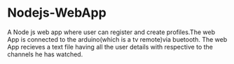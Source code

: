 # Nodejs-WebApp
A Node js web app where user can register and create profiles.The web App is connected to the arduino(which is a tv remote)via buetooth.
The web App recieves a text file having all the user details with respective to the channels he has watched.
